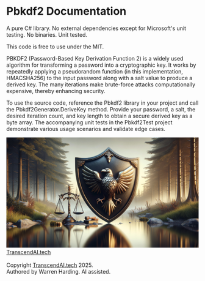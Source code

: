 # Pbkdf2 Documentation

A pure C# library. No external dependencies except for Microsoft's unit testing. No binaries. Unit tested.

This code is free to use under the MIT.

PBKDF2 (Password-Based Key Derivation Function 2) is a widely used algorithm for transforming a password into a cryptographic key. It works by repeatedly applying a pseudorandom function (in this implementation, HMACSHA256) to the input password along with a salt value to produce a derived key. The many iterations make brute-force attacks computationally expensive, thereby enhancing security.

To use the source code, reference the Pbkdf2 library in your project and call the Pbkdf2Generator.DeriveKey method. Provide your password, a salt, the desired iteration count, and key length to obtain a secure derived key as a byte array. The accompanying unit tests in the Pbkdf2Test project demonstrate various usage scenarios and validate edge cases.

![AI Image](aiimage.jpg)
[TranscendAI.tech](https://TranscendAI.tech)<br>
<br>
Copyright [TranscendAI.tech](https://TranscendAI.tech) 2025.</br>
Authored by Warren Harding. AI assisted.